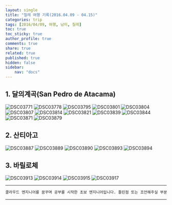 ```yaml
---
layout: single
title: "칠레 여행 기록(2016.04.09 - 04.15)"
categories: trip
tags: [2016/04/09, 여행, 남미, 칠레]
toc: true
toc_sticky: true
author_profile: true
comments: true
share: true
related: true
published: true
hidden: false
sidebar: 
    nav: "docs"
---
```


## 1. 달의계곡(San Pedro de Atacama)

![DSC03771](https://user-images.githubusercontent.com/124491456/226155896-4c465a0f-5fd2-4c26-96b3-fda5f5fef9e3.JPG)
![DSC03778](https://user-images.githubusercontent.com/124491456/226155899-26c51baa-2623-4c6c-b7b3-a5c7e53da9b4.JPG)
![DSC03795](https://user-images.githubusercontent.com/124491456/226155905-60b9c9a1-a774-4bd3-8a5e-7d98753ef58a.JPG)
![DSC03801](https://user-images.githubusercontent.com/124491456/226155909-3a408a5c-1cbe-4d67-b735-0a9b587a20ed.JPG)
![DSC03804](https://user-images.githubusercontent.com/124491456/226155912-3597a2a2-acec-43f5-8281-84ce6cdda291.JPG)
![DSC03807](https://user-images.githubusercontent.com/124491456/226155925-91df705d-c905-4fc3-a90e-a61c7cb52a25.JPG)
![DSC03814](https://user-images.githubusercontent.com/124491456/226155929-d0a2cd85-a487-4266-b512-39e6dc4dd4a2.JPG)
![DSC03821](https://user-images.githubusercontent.com/124491456/226155935-cd997be4-e5f0-4008-9850-a6c2fbf68691.JPG)
![DSC03839](https://user-images.githubusercontent.com/124491456/226155938-cf9f78b3-4246-4e7f-931f-3c57e05a2278.JPG)
![DSC03844](https://user-images.githubusercontent.com/124491456/226155942-5389335e-66bb-4c01-b969-785ece3fc5ba.JPG)
![DSC03871](https://user-images.githubusercontent.com/124491456/226155953-ea7efbff-527b-4d9c-9856-d2116aeabb97.JPG)
![DSC03879](https://user-images.githubusercontent.com/124491456/226155956-fb31f631-ca5a-498e-ae10-5441bb0b3668.JPG)

## 2. 산티아고

![DSC03887](https://user-images.githubusercontent.com/124491456/227660462-3c12570c-c5e6-4986-b535-8ca805b3e8d0.JPG)
![DSC03889](https://user-images.githubusercontent.com/124491456/227660465-317b26b5-1c8b-4c8e-a53b-37ad38314e56.JPG)
![DSC03890](https://user-images.githubusercontent.com/124491456/227660472-1bd2002f-c41b-468a-b59a-b98cda775e2f.JPG)
![DSC03893](https://user-images.githubusercontent.com/124491456/227660479-a2ada36e-4ab5-479a-9c26-227155afcb7a.JPG)
![DSC03894](https://user-images.githubusercontent.com/124491456/227660482-731c2bba-662b-4556-a0a9-7652488768ac.JPG)

## 3. 바릴로체

![DSC03913](https://user-images.githubusercontent.com/124491456/227660614-a9bd4b71-d402-4920-b93f-9397f352bcd9.JPG)
![DSC03914](https://user-images.githubusercontent.com/124491456/227660616-4c0eba8b-9e30-4086-ab15-d8014df2b664.JPG)
![DSC03915](https://user-images.githubusercontent.com/124491456/227660620-cf829c16-f68f-443a-b6b9-be3bcd58f7c9.JPG)
![DSC03917](https://user-images.githubusercontent.com/124491456/227660624-f8155b1a-5519-4cff-85e1-a718e67d9115.JPG)

---

```bash
클라우드 엔지니어를 꿈꾸며 공부를 시작한 초보 엔지니어입니다. 틀린점 또는 조언해주실 부분이 있으시면 친절하게 댓글 부탁드립니다. 방문해 주셔서 감사합니다 :)
```

---
